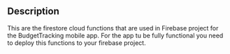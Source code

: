 ## Description

This are the firestore cloud functions that are used in Firebase project for the BudgetTracking mobile app. 
For the app tu be fully functional you need to deploy this functions to your firebase project. 
